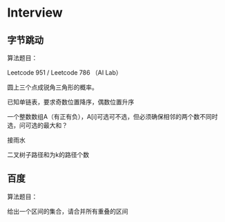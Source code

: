 # Interview

## 字节跳动

算法题目：

Leetcode 951 / Leetcode 786 （AI Lab）

圆上三个点成锐角三角形的概率。

已知单链表，要求奇数位置降序，偶数位置升序

一个整数数组A（有正有负），A[i]可选可不选，但必须确保相邻的两个数不同时选，问可选的最大和？

接雨水

二叉树子路径和为k的路径个数

## 百度

算法题目：

给出一个区间的集合，请合并所有重叠的区间
